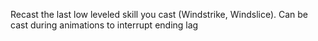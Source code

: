 Recast the last low leveled skill you cast (Windstrike, Windslice). Can be cast during animations to interrupt ending lag
